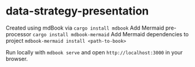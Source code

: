 # data-strategy-presentation

Created using mdBook via `cargo install mdbook`
Add Mermaid pre-processor `cargo install mdbook-mermaid`
Add Mermaid dependencies to project `mdbook-mermaid install <path-to-book>`

Run locally with `mdbook serve` and open `http://localhost:3000` in your browser.
